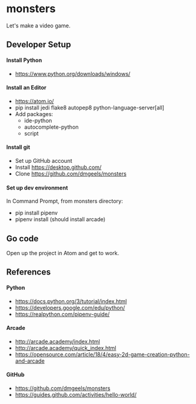 # monsters
Let's make a video game.

## Developer Setup

#### Install Python
 * https://www.python.org/downloads/windows/

#### Install an Editor
 * https://atom.io/
 * pip install jedi flake8 autopep8 python-language-server[all]
 * Add packages:
    * ide-python
    * autocomplete-python
    * script

#### Install git
 * Set up GitHub account
 * Install https://desktop.github.com/
 * Clone https://github.com/dmgeels/monsters

#### Set up dev environment
In Command Prompt, from monsters directory:
 * pip install pipenv
 * pipenv install (should install arcade)

## Go code
Open up the project in Atom and get to work.


## References

#### Python
 * https://docs.python.org/3/tutorial/index.html
 * https://developers.google.com/edu/python/
 * https://realpython.com/pipenv-guide/

#### Arcade
 * http://arcade.academy/index.html
 * http://arcade.academy/quick_index.html
 * https://opensource.com/article/18/4/easy-2d-game-creation-python-and-arcade

#### GitHub
 * https://github.com/dmgeels/monsters
 * https://guides.github.com/activities/hello-world/
